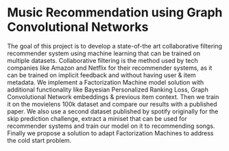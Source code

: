 Music Recommendation using Graph Convolutional Networks
====

The goal of this project is to develop a state-of-the art collaborative filtering recommender system using machine learning that can be trained on multiple datasets. Collaborative filtering is the method used by tech companies like Amazon and Netflix for their recommender systems, as it can be trained on implicit feedback and without having user & item metadata. We implement a Factorization Machine model solution with additional functionality like Bayesian Personalized Ranking Loss, Graph Convolutional Network embeddings & previous item context. Then we train it on the movielens 100k dataset and compare our results with a published paper. We also use a second dataset published by spotify originally for the skip prediction challenge, extract a miniset that can be used for recommender systems and train our model on it to recommending songs. Finally we propose a solution to adapt Factorization Machines to address the cold start problem.